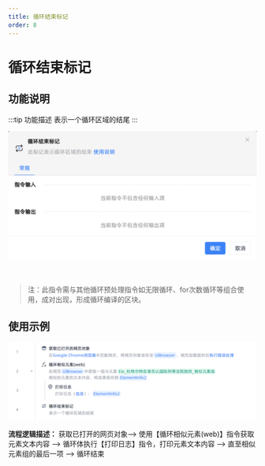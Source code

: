 ```yaml
---
title: 循环结束标记
order: 8
---
```


# 循环结束标记

## 功能说明

:::tip 功能描述
表示一个循环区域的结尾
:::

![循环结束标记](../../assets/循环结束标记_command.png)

<br>

> 注：此指令需与其他循环预处理指令如无限循环、for次数循环等组合使用，成对出现，形成循环编译的区块。

## 使用示例

![循环结束标记](../../assets/循环结束标记_demo.png)

**流程逻辑描述：** 获取已打开的网页对象--> 使用【循环相似元素(web)】指令获取元素文本内容 --> 循环体执行【打印日志】指令，打印元素文本内容 --> 直至相似元素组的最后一项 --> 循环结束
